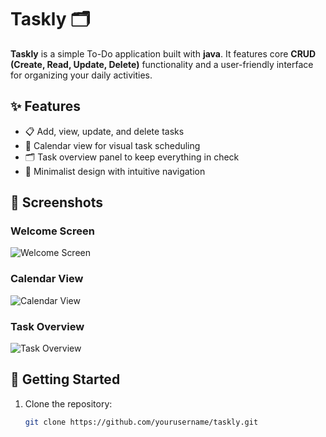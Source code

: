# Taskly 🗂️

**Taskly** is a simple To-Do application built with **java**.  It features core **CRUD (Create, Read, Update, Delete)** functionality and a user-friendly interface for organizing your daily activities.

## ✨ Features

- 📋 Add, view, update, and delete tasks
- 📆 Calendar view for visual task scheduling
- 🗂️ Task overview panel to keep everything in check
- 🎯 Minimalist design with intuitive navigation

## 📸 Screenshots

### Welcome Screen
![Welcome Screen](welcomescreen.jpg)

### Calendar View
![Calendar View](calendarview.jpg)

### Task Overview
![Task Overview](taskoverview.jpg)

## 🚀 Getting Started

1. Clone the repository:
   ```bash
   git clone https://github.com/yourusername/taskly.git
